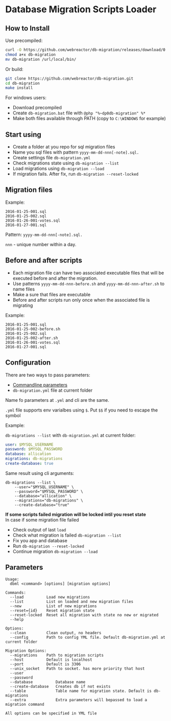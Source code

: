 Database Migration Scripts Loader
========================================

## How to Install

Use precompiled:
```bash
curl -O https://github.com/webreactor/db-migration/releases/download/0.0.1/db-migration
chmod a+x db-migration
mv db-migration /url/local/bin/
```
Or build:
```bash
git clone https://github.com/webreactor/db-migration.git
cd db-migration
make install
```

For windows users:
* Download precompiled
* Create `db-migration.bat` file with `@php "%~dp0db-migration" %*`
* Make both files available through PATH (copy to `C:\WINDOWS` for example)

## Start using
* Create a folder at you repo for sql migration files
* Name you sql files with pattern `yyyy-mm-dd-nnn[-note].sql.`
* Create settings file `db-migration.yml`
* Check migrations state using `db-migration --list`
* Load migrations using `db-migration --load`
* If migration fails. After fix, run `db-migration --reset-locked`

## Migration files
Example:
```
2016-01-25-001.sql
2016-01-25-002.sql
2016-01-26-001-votes.sql
2016-01-27-001.sql
```
Pattern: `yyyy-mm-dd-nnn[-note].sql.`

`nnn` - unique number within a day.

## Before and after scripts

* Each migration file can have two associated executable files that will be executed before and after the migration.
* Use patterns `yyyy-mm-dd-nnn-before.sh` and `yyyy-mm-dd-nnn-after.sh` to name files
* Make a sure that files are executable
* Before and after scripts run only once when the associated file is migrating

Example:
```
2016-01-25-001.sql
2016-01-25-002-before.sh
2016-01-25-002.sql
2016-01-25-002-after.sh
2016-01-26-001-votes.sql
2016-01-27-001.sql
```

## Configuration
There are two ways to pass parameters:
* [Commandline parameters](#Parameters)
* `db-migration.yml` file at current folder

Name fo parameters at `.yml` and cli are the same.

`.yml` file supports env varialbes using `$`. Put `$$` if you need to escape the symbol

Example:

`db-migrations --list`
with `db-migration.yml` at current folder:
```yml
user: $MYSQL_USERNAME
password: $MYSQL_PASSWORD
database: allication
migrations: db-migrations
create-database: true
```

Same result using cli arguments:
```
db-migrations --list \
    --user="$MYSQL_USERNAME" \
    --password="$MYSQL_PASSWORD" \
    --database="allication" \
    --migrations="db-migrations" \
    --create-database="true"
```

**If some scripts failed migration will be locked intil you reset state**\
In case if some migration file failed
* Check output of last `load`
* Check what migration is failed `db-migration --list`
* Fix you app and database
* Run `db-migration --reset-locked`
* Continue migration `db-migration --load`

## Parameters
```
Usage:
  dbml <command> [options] [migration options]

Commands:
  --load          Load new migrations
  --list          List on loaded and new migration files
  --new           List of new migrations
  --reset={id}    Reset migration state
  --reset-locked  Reset all migration with state no new or migrated
  --help

Options:
  --clean         Clean output, no headers
  --config        Path to config YML file. Default db-migration.yml at current folder

Migration Options:
  --migrations    Path to migration scripts
  --host          Default is localhost
  --port          Default is 3306
  --unix_socket   Path to socket. has more priority that host
  --user
  --password
  --database          Database name
  --create-database   Creates db if not exists
  --table             Table name for migration state. Default is db-migrations
  --extra             Extra parameters will bepassed to load a migration command

All options can be specified in YML file
```
